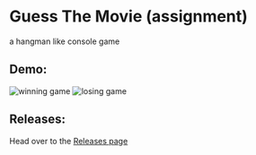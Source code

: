 # Guess The Movie (assignment)
 a hangman like console game
 
## Demo:
![winning game](https://i.imgur.com/VmVajsV.gif)
![losing game](https://i.imgur.com/a7RWXD4.gif)

## Releases:
Head over to the [Releases page](https://github.com/x00jahangir/Guess-That-Movie/releases)
